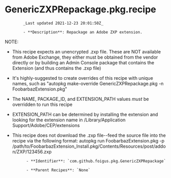 # GenericZXPRepackage.pkg.recipe

            _Last updated 2021-12-23 20:01:50Z_

            - **Description**: Repackage an Adobe ZXP extension.

NOTE:

- This recipe expects an unencrypted .zxp file.  These are NOT available from Adobe Exchange, they either must be obtained from the vendor directly or by building an Admin Console package that contains the Extension (and thus contains the .zxp file)
- It's highly-suggested to create overrides of this recipe with unique names, such as "autopkg make-override GenericZXPRepackage.pkg -n FoobarbazExtension.pkg"
- The NAME, PACKAGE_ID, and EXTENSION_PATH values _must_ be overridden to run this recipe
- EXTENSION_PATH can be determined by installing the extension and looking for the extension name in /Library/Application Support/Adobe/CEP/extensions 
- This recipe does not download the .zxp file--feed the source file into the recipe via the following format:
autopkg run FoobarbazExtension.pkg -p /path/to/FoobarbazExtension_Install.pkg/Contents/Resources/post/addon/ZXP/123456.zxp

            - **Identifier**: `com.github.foigus.pkg.GenericZXPRepackage`

            - **Parent Recipes**: `None`
